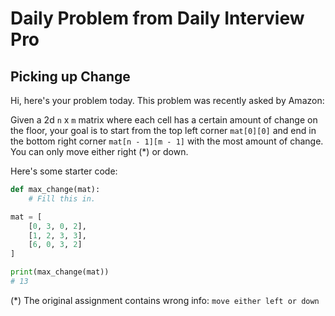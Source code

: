# Daily Problem from Daily Interview Pro

## Picking up Change 

Hi, here's your problem today. This problem was recently asked by Amazon:

Given a 2d `n` x `m` matrix where each cell has a certain amount of change on the floor, 
your goal is to start from the top left corner `mat[0][0]` and end in the bottom right corner `mat[n - 1][m - 1]` 
with the most amount of change.  
You can only move either right (*)  or down.

Here's some starter code:

```python
def max_change(mat):
    # Fill this in.

mat = [
    [0, 3, 0, 2],
    [1, 2, 3, 3],
    [6, 0, 3, 2]
]

print(max_change(mat))
# 13
```

(*) The original assignment contains wrong info: `move either left or down`